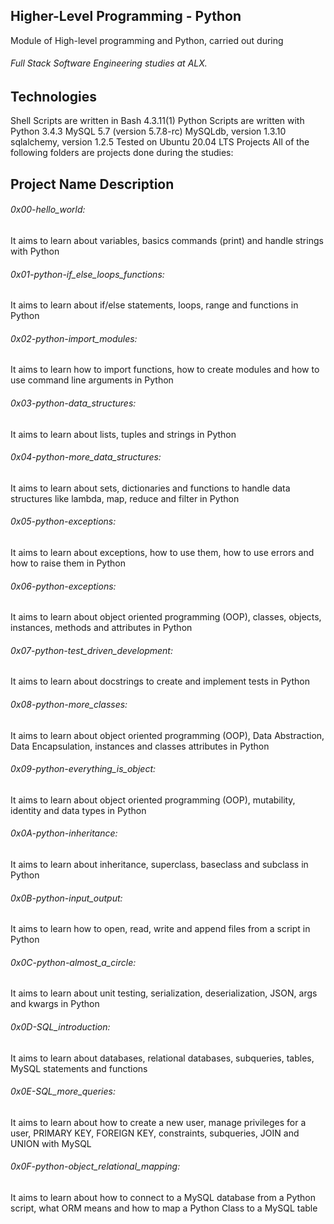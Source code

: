 <h2>Higher-Level Programming - Python</h2>
Module of High-level programming and Python, carried out during <h6>Full Stack Software Engineering studies at ALX.</h6>

<h2>Technologies</h2>
Shell Scripts are written in Bash 4.3.11(1)
Python Scripts are written with Python 3.4.3
MySQL 5.7 (version 5.7.8-rc)
MySQLdb, version 1.3.10
sqlalchemy, version 1.2.5
Tested on Ubuntu 20.04 LTS
Projects
All of the following folders are projects done during the studies:

<h2>Project Name	Description</h2>
<h6>0x00-hello_world:</h6>	It aims to learn about variables, basics commands (print) and handle strings with Python
<h6>0x01-python-if_else_loops_functions:</h6>	It aims to learn about if/else statements, loops, range and functions in Python
<h6>0x02-python-import_modules:</h6>	It aims to learn how to import functions, how to create modules and how to use command line arguments in Python
<h6>0x03-python-data_structures:</h6>	It aims to learn about lists, tuples and strings in Python
<h6>0x04-python-more_data_structures:</h6>	It aims to learn about sets, dictionaries and functions to handle data structures like lambda, map, reduce and filter in Python
<h6>0x05-python-exceptions:</h6>	It aims to learn about exceptions, how to use them, how to use errors and how to raise them in Python
<h6>0x06-python-exceptions:</h6>	It aims to learn about object oriented programming (OOP), classes, objects, instances, methods and attributes in Python
<h6>0x07-python-test_driven_development:</h6>	It aims to learn about docstrings to create and implement tests in Python
<h6>0x08-python-more_classes:</h6>	It aims to learn about object oriented programming (OOP), Data Abstraction, Data Encapsulation, instances and classes attributes in Python
<h6>0x09-python-everything_is_object:</h6>	It aims to learn about object oriented programming (OOP), mutability, identity and data types in Python
<h6>0x0A-python-inheritance:</h6>	It aims to learn about inheritance, superclass, baseclass and subclass in Python
<h6>0x0B-python-input_output:</h6>	It aims to learn how to open, read, write and append files from a script in Python
<h6>0x0C-python-almost_a_circle:</h6>	It aims to learn about unit testing, serialization, deserialization, JSON, args and kwargs in Python
<h6>0x0D-SQL_introduction:</h6>	It aims to learn about databases, relational databases, subqueries, tables, MySQL statements and functions
<h6>0x0E-SQL_more_queries:</h6>	It aims to learn about how to create a new user, manage privileges for a user, PRIMARY KEY, FOREIGN KEY, constraints, subqueries, JOIN and UNION with MySQL
<h6>0x0F-python-object_relational_mapping:</h6>	It aims to learn about how to connect to a MySQL database from a Python script, what ORM means and how to map a Python Class to a MySQL table
